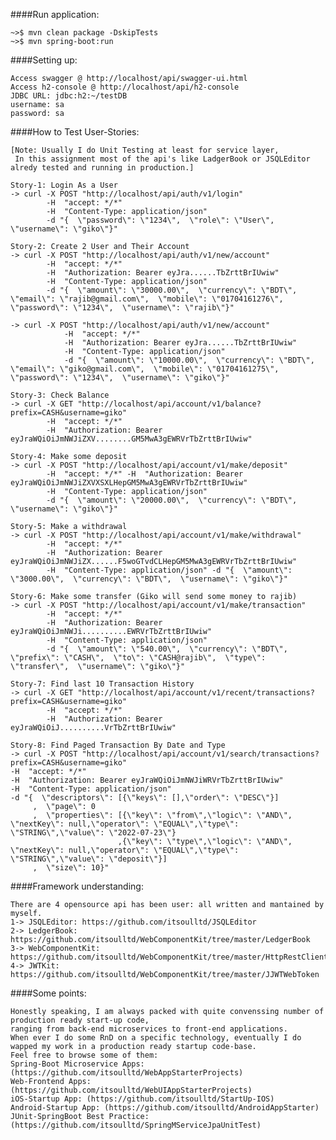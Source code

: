 ####Run application:

    ~>$ mvn clean package -DskipTests
    ~>$ mvn spring-boot:run
    
####Setting up:

    Access swagger @ http://localhost/api/swagger-ui.html
    Access h2-console @ http://localhost/api/h2-console
    JDBC URL: jdbc:h2:~/testDB
    username: sa
    password: sa
    
####How to Test User-Stories:

    [Note: Usually I do Unit Testing at least for service layer,
     In this assignment most of the api's like LadgerBook or JSQLEditor alredy tested and running in production.]
    
    Story-1: Login As a User
    -> curl -X POST "http://localhost/api/auth/v1/login" 
            -H  "accept: */*" 
            -H  "Content-Type: application/json" 
            -d "{  \"password\": \"1234\",  \"role\": \"User\",  \"username\": \"giko\"}"
            
    Story-2: Create 2 User and Their Account
    -> curl -X POST "http://localhost/api/auth/v1/new/account" 
            -H  "accept: */*" 
            -H  "Authorization: Bearer eyJra......TbZrttBrIUwiw" 
            -H  "Content-Type: application/json" 
            -d "{  \"amount\": \"30000.00\",  \"currency\": \"BDT\",  \"email\": \"rajib@gmail.com\",  \"mobile\": \"01704161276\",  \"password\": \"1234\",  \"username\": \"rajib\"}"
            
    -> curl -X POST "http://localhost/api/auth/v1/new/account" 
                -H  "accept: */*" 
                -H  "Authorization: Bearer eyJra......TbZrttBrIUwiw" 
                -H  "Content-Type: application/json" 
                -d "{  \"amount\": \"10000.00\",  \"currency\": \"BDT\",  \"email\": \"giko@gmail.com\",  \"mobile\": \"01704161275\",  \"password\": \"1234\",  \"username\": \"giko\"}"
    
    Story-3: Check Balance            
    -> curl -X GET "http://localhost/api/account/v1/balance?prefix=CASH&username=giko" 
            -H  "accept: */*" 
            -H  "Authorization: Bearer eyJraWQiOiJmNWJiZXV........GM5MwA3gEWRVrTbZrttBrIUwiw"
            
    Story-4: Make some deposit
    -> curl -X POST "http://localhost/api/account/v1/make/deposit" 
            -H  "accept: */*" -H  "Authorization: Bearer eyJraWQiOiJmNWJiZXVXSXLHepGM5MwA3gEWRVrTbZrttBrIUwiw" 
            -H  "Content-Type: application/json" 
            -d "{  \"amount\": \"20000.00\",  \"currency\": \"BDT\",  \"username\": \"giko\"}"
            
    Story-5: Make a withdrawal
    -> curl -X POST "http://localhost/api/account/v1/make/withdrawal" 
            -H  "accept: */*" 
            -H  "Authorization: Bearer eyJraWQiOiJmNWJiZX......F5woGTvdCLHepGM5MwA3gEWRVrTbZrttBrIUwiw" 
            -H  "Content-Type: application/json" -d "{  \"amount\": \"3000.00\",  \"currency\": \"BDT\",  \"username\": \"giko\"}"
            
    Story-6: Make some transfer (Giko will send some money to rajib)
    -> curl -X POST "http://localhost/api/account/v1/make/transaction" 
            -H  "accept: */*" 
            -H  "Authorization: Bearer eyJraWQiOiJmNWJi..........EWRVrTbZrttBrIUwiw" 
            -H  "Content-Type: application/json" 
            -d "{  \"amount\": \"540.00\",  \"currency\": \"BDT\",  \"prefix\": \"CASH\",  \"to\": \"CASH@rajib\",  \"type\": \"transfer\",  \"username\": \"giko\"}"
            
    Story-7: Find last 10 Transaction History
    -> curl -X GET "http://localhost/api/account/v1/recent/transactions?prefix=CASH&username=giko" 
            -H  "accept: */*" 
            -H  "Authorization: Bearer eyJraWQiOiJ..........VrTbZrttBrIUwiw"
            
    Story-8: Find Paged Transaction By Date and Type
    -> curl -X POST "http://localhost/api/account/v1/search/transactions?prefix=CASH&username=giko" 
    -H  "accept: */*" 
    -H  "Authorization: Bearer eyJraWQiOiJmNWJiWRVrTbZrttBrIUwiw" 
    -H  "Content-Type: application/json" 
    -d "{  \"descriptors\": [{\"keys\": [],\"order\": \"DESC\"}]
         ,  \"page\": 0
         ,  \"properties\": [{\"key\": \"from\",\"logic\": \"AND\", \"nextKey\": null,\"operator\": \"EQUAL\",\"type\": \"STRING\",\"value\": \"2022-07-23\"}
                            ,{\"key\": \"type\",\"logic\": \"AND\", \"nextKey\": null,\"operator\": \"EQUAL\",\"type\": \"STRING\",\"value\": \"deposit\"}]
         ,  \"size\": 10}"
    
    
####Framework understanding:

    There are 4 opensource api has been user: all written and mantained by myself.
    1-> JSQLEditor: https://github.com/itsoulltd/JSQLEditor
    2-> LedgerBook: https://github.com/itsoulltd/WebComponentKit/tree/master/LedgerBook
    3-> WebComponentKit: https://github.com/itsoulltd/WebComponentKit/tree/master/HttpRestClient
    4-> JWTKit: https://github.com/itsoulltd/WebComponentKit/tree/master/JJWTWebToken

####Some points:

    Honestly speaking, I am always packed with quite convenssing number of production ready start-up code,
    ranging from back-end microservices to front-end applications.
    When ever I do some RnD on a specific technology, eventually I do wapped my work in a production ready startup code-base.
    Feel free to browse some of them:
    Spring-Boot Microservice Apps: (https://github.com/itsoulltd/WebAppStarterProjects)
    Web-Frontend Apps: (https://github.com/itsoulltd/WebUIAppStarterProjects)
    iOS-Startup App: (https://github.com/itsoulltd/StartUp-IOS)
    Android-Startup App: (https://github.com/itsoulltd/AndroidAppStarter)
    JUnit-SpringBoot Best Practice: (https://github.com/itsoulltd/SpringMServiceJpaUnitTest)
    
